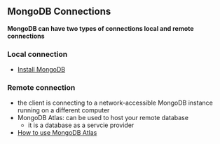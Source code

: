 ## MongoDB Connections
**MongoDB can have two types of connections local and remote connections**

### Local connection
- [Install MongoDB](./LOCAL.md)


### Remote connection
- the client is connecting to a network-accessible MongoDB instance running on a different computer
- MongoDB Atlas: can be used to host your remote database
    - it is a database as a servcie provider
- [How to use MongoDB Atlas](./REMOTE.md)
